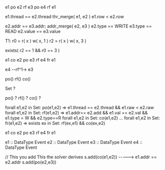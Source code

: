 e1 po e2 rf e3 po e4 rf e1

e1.thread == e2.thread thr_merge( e1, e2 )
e1.row < e2.row

e2.addr == e3.addr; addr_merge( e2, e3 )
e2.type == WRITE
e3.type == READ
e2.value == e3.value

T1:
    r0 = r( x )
    w( x, 1 )
    r2 = r( x )
    w( x, 3 )

exists( r2 == 1 && r0 == 3 )

e1 co e2 po e3 rf e4 fr e1

e4 --rf^1-> e3

po()
rf()
co()

Set<Event> ?

po() ?
rf() ?
co() ?


forall e1,e2 in Set<Event>: po(e1,e2) => e1.thread == e2.thread && e1.raw < e2.raw
forall e1,e2 in Set<Event>: rf(e1,e2) => e1.addr== e2.add && e1.val == e2.val && e1.type = W && e2.type==R
forall e1,e2 in Set<Event>: co(e1,e2) ...
forall e1,e2 in Set<Event>: fr(e1,e2) => exists ex in Set<Event>: rf(ex,e1) && co(ex,e2)


e1 co e2 po e3 rf e4 fr e1

e1 :: DataType Event
e2 :: DataType Event
e3 :: DataType Event
e4 :: DataType Event

// This you add		This the solver derives
s.add(co(e1,e2)) -----> e1.addr == e2.addr
s.add(po(e2,e3))